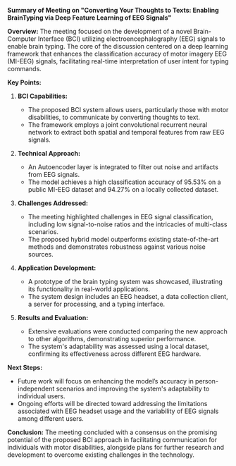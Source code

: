 **Summary of Meeting on "Converting Your Thoughts to Texts: Enabling BrainTyping via Deep Feature Learning of EEG Signals"**

**Overview:**
The meeting focused on the development of a novel Brain-Computer Interface (BCI) utilizing electroencephalography (EEG) signals to enable brain typing. The core of the discussion centered on a deep learning framework that enhances the classification accuracy of motor imagery EEG (MI-EEG) signals, facilitating real-time interpretation of user intent for typing commands.

**Key Points:**

1. **BCI Capabilities:**
   - The proposed BCI system allows users, particularly those with motor disabilities, to communicate by converting thoughts to text.
   - The framework employs a joint convolutional recurrent neural network to extract both spatial and temporal features from raw EEG signals.

2. **Technical Approach:**
   - An Autoencoder layer is integrated to filter out noise and artifacts from EEG signals.
   - The model achieves a high classification accuracy of 95.53% on a public MI-EEG dataset and 94.27% on a locally collected dataset.

3. **Challenges Addressed:**
   - The meeting highlighted challenges in EEG signal classification, including low signal-to-noise ratios and the intricacies of multi-class scenarios.
   - The proposed hybrid model outperforms existing state-of-the-art methods and demonstrates robustness against various noise sources.

4. **Application Development:**
   - A prototype of the brain typing system was showcased, illustrating its functionality in real-world applications.
   - The system design includes an EEG headset, a data collection client, a server for processing, and a typing interface.

5. **Results and Evaluation:**
   - Extensive evaluations were conducted comparing the new approach to other algorithms, demonstrating superior performance.
   - The system's adaptability was assessed using a local dataset, confirming its effectiveness across different EEG hardware.

**Next Steps:**
- Future work will focus on enhancing the model’s accuracy in person-independent scenarios and improving the system's adaptability to individual users.
- Ongoing efforts will be directed toward addressing the limitations associated with EEG headset usage and the variability of EEG signals among different users.

**Conclusion:**
The meeting concluded with a consensus on the promising potential of the proposed BCI approach in facilitating communication for individuals with motor disabilities, alongside plans for further research and development to overcome existing challenges in the technology.
